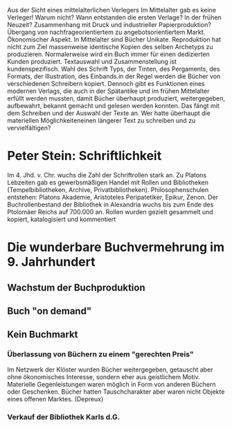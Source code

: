 Aus der Sicht eines mittelalterlichen Verlegers
Im Mittelalter gab es keine Verleger! Warum nicht? Wann entstanden die ersten Verlage? In der frühen Neuzeit? Zusammenhang mit Druck und industrieller Papierproduktion?
Übergang von nachfrageorientiertem zu angebotsorientiertem Markt. Ökonomischer Aspekt.
In Mittelalter sind Bücher Unikate. Reproduktion hat nicht zum Ziel massenweise identische Kopien des selben Archetyps zu produzieren. Normalerweise wird ein Buch immer für einen dedizierten Kunden produziert. Textauswahl und Zusammenstellung ist kundenspezifisch. Wahl des Schrift Typs, der Tinten, des Pergaments, des Formats, der Illustration, des Einbands.in der Regel werden die Bücher von verschiedenen Schreibern kopiert.
Dennoch gibt es Funktionen eines modernen Verlags, die auch in der Spätantike und im frühen Mittelalter erfüllt werden mussten, damit Bücher überhaupt produziert, weitergegeben, aufbewahrt, bekannt gemacht und gelesen werden konnten. Das fängt mit dem Schreiben und der Auswahl der Texte an. Wer hatte überhaupt die materiellen Möglichkeiteneinen längerer Text zu schreiben und zu vervielfältigen?


# Peter Stein: Schriftlichkeit
Im 4. Jhd. v. Chr. wuchs die Zahl der Schriftrollen stark an. Zu Platons Lebzeiten gab es gewerbsmäßigen Handel mit Rollen und Bibliotheken (Tempelbibliotheken, Archive, Privatbibliotheken). Philosophenschulen entstehen: Platons Akademie, Aristoteles Peripatetiker, Epikur, Zenon.
Der Buchrollenbestand der Bibliothek in Alexandria wuchs bis zum Ende des Ptolomäer Reichs auf 700.000 an. Rollen wurden gezielt gesammelt und kopiert, katalogisiert und kommentiert

# Die wunderbare Buchvermehrung im 9. Jahrhundert
## Wachstum der Buchproduktion
## Buch "on demand"
## Kein Buchmarkt
### Überlassung von Büchern zu einem "gerechten Preis"
Im Netzwerk der Klöster wurden Bücher weitergegeben, getauscht aber ohne ökonomisches Interesse, sondern eher aus geistlichem Motiv. Materielle Gegenleistungen waren möglich in Form von anderen Büchern oder Geschenken.
Bücher hatten Tauschcharakter aber waren nicht Objekte eines offenen Marktes. (Depreux)
### Verkauf der Bibliothek Karls d.G.



